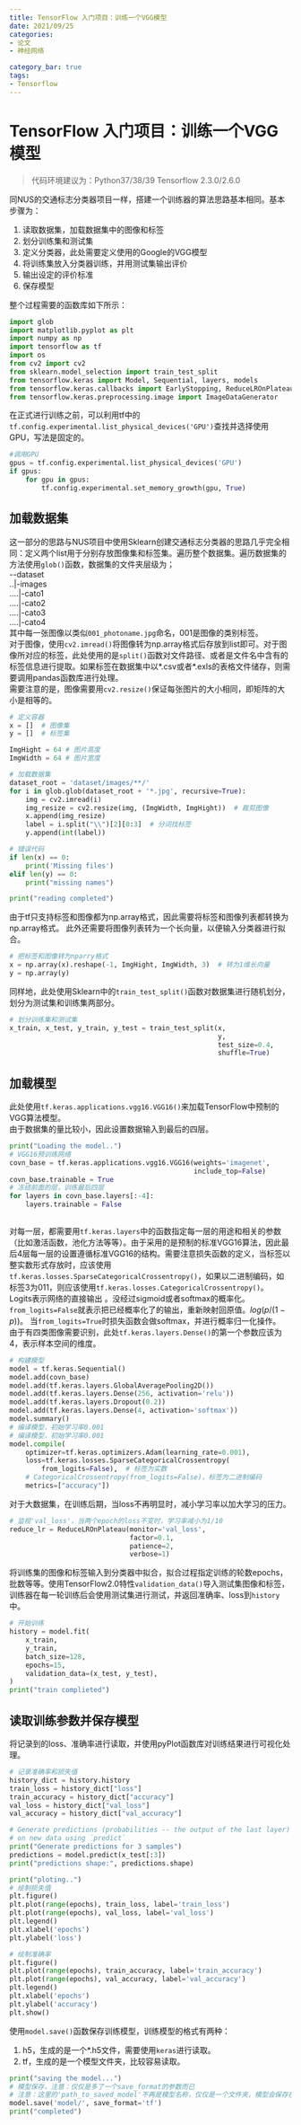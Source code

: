 ```yaml
---
title: TensorFlow 入门项目：训练一个VGG模型
date: 2021/09/25
categories: 
- 论文
- 神经网络

category_bar: true
tags:
- Tensorflow
---
```

# TensorFlow 入门项目：训练一个VGG模型
> 代码环境建议为：Python37/38/39 Tensorflow 2.3.0/2.6.0

同NUS的交通标志分类器项目一样，搭建一个训练器的算法思路基本相同。基本步骤为：
1. 读取数据集，加载数据集中的图像和标签
2. 划分训练集和测试集
3. 定义分类器，此处需要定义使用的Google的VGG模型
4. 将训练集放入分类器训练，并用测试集输出评价
5. 输出设定的评价标准
6. 保存模型

整个过程需要的函数库如下所示：
```Python
import glob
import matplotlib.pyplot as plt
import numpy as np
import tensorflow as tf
import os
from cv2 import cv2
from sklearn.model_selection import train_test_split
from tensorflow.keras import Model, Sequential, layers, models
from tensorflow.keras.callbacks import EarlyStopping, ReduceLROnPlateau
from tensorflow.keras.preprocessing.image import ImageDataGenerator
```

在正式进行训练之前，可以利用tf中的`tf.config.experimental.list_physical_devices('GPU')`查找并选择使用GPU，写法是固定的。  
```Python
#调用GPU
gpus = tf.config.experimental.list_physical_devices('GPU')
if gpus:
    for gpu in gpus:
        tf.config.experimental.set_memory_growth(gpu, True)
```

## 加载数据集
这一部分的思路与NUS项目中使用Sklearn创建交通标志分类器的思路几乎完全相同：定义两个list用于分别存放图像集和标签集。遍历整个数据集。遍历数据集的方法使用`glob()`函数，数据集的文件夹层级为；  
--dataset  
..|-images  
....|-cato1  
....|-cato2  
....|-cato3  
....|-cato4  
其中每一张图像以类似`001_photoname.jpg`命名，001是图像的类别标签。  
对于图像，使用`cv2.imread()`将图像转为np.array格式后存放到list即可。对于图像所对应的标签，此处使用的是`split()`函数对文件路径、或者是文件名中含有的标签信息进行提取。如果标签在数据集中以*.csv或者*.exls的表格文件储存，则需要调用pandas函数库进行处理。  
需要注意的是，图像需要用`cv2.resize()`保证每张图片的大小相同，即矩阵的大小是相等的。  

```python
# 定义容器
x = []  # 图像集
y = []  # 标签集

ImgHight = 64 # 图片高度
ImgWidth = 64 # 图片宽度

# 加载数据集
dataset_root = 'dataset/images/**/'
for i in glob.glob(dataset_root + '*.jpg', recursive=True):
    img = cv2.imread(i)
    img_resize = cv2.resize(img, (ImgWidth, ImgHight))  # 裁剪图像
    x.append(img_resize)
    label = i.split("\\")[2][0:3]  # 分词找标签
    y.append(int(label))

# 错误代码
if len(x) == 0:
    print('Missing files')
elif len(y) == 0:
    print("missing names")

print("reading completed")
```
由于tf只支持标签和图像都为np.array格式，因此需要将标签和图像列表都转换为np.array格式。
此外还需要将图像列表转为一个长向量，以便输入分类器进行拟合。  
```python
# 把标签和图像转为nparry格式
x = np.array(x).reshape(-1, ImgHight, ImgWidth, 3)  # 转为1维长向量
y = np.array(y)
```

同样地，此处使用Sklearn中的`train_test_split()`函数对数据集进行随机划分，划分为测试集和训练集两部分。  
```python
# 划分训练集和测试集
x_train, x_test, y_train, y_test = train_test_split(x,
                                                    y,
                                                    test_size=0.4,
                                                    shuffle=True)
```
## 加载模型
此处使用`tf.keras.applications.vgg16.VGG16()`来加载TensorFlow中预制的VGG算法模型。  
由于数据集的量比较小，因此设置数据输入到最后的四层。  
```python
print("Loading the model..")
# VGG16预训练网络
covn_base = tf.keras.applications.vgg16.VGG16(weights='imagenet',
                                              include_top=False)
covn_base.trainable = True
# 冻结前面的层，训练最后四层
for layers in covn_base.layers[:-4]:
    layers.trainable = False
    
```
对每一层，都需要用`tf.keras.layers`中的函数指定每一层的用途和相关的参数（比如激活函数，池化方法等等）。由于采用的是预制的标准VGG16算法，因此最后4层每一层的设置遵循标准VGG16的结构。需要注意损失函数的定义，当标签以整实数形式存放时，应该使用`tf.keras.losses.SparseCategoricalCrossentropy()`，如果以二进制编码，如标签3为011，则应该使用`tf.keras.losses.CategoricalCrossentropy()`。
Logits表示网络的直接输出 。没经过sigmoid或者softmax的概率化。`from_logits=False`就表示把已经概率化了的输出，重新映射回原值。$log(p/(1-p))$。  当`from_logits=True`时损失函数会做softmax，并进行概率归一化操作。  
由于有四类图像需要识别，此处`tf.keras.layers.Dense()`的第一个参数应该为4，表示样本空间的维度。  
```python
# 构建模型
model = tf.keras.Sequential()
model.add(covn_base)
model.add(tf.keras.layers.GlobalAveragePooling2D())
model.add(tf.keras.layers.Dense(256, activation='relu'))
model.add(tf.keras.layers.Dropout(0.2))
model.add(tf.keras.layers.Dense(4, activation='softmax'))
model.summary()
# 编译模型，初始学习率0.001
# 编译模型，初始学习率0.001
model.compile(
    optimizer=tf.keras.optimizers.Adam(learning_rate=0.001),
    loss=tf.keras.losses.SparseCategoricalCrossentropy(
        from_logits=False),  # 标签为实数
    # CategoricalCrossentropy(from_logits=False)，标签为二进制编码
    metrics=["accuracy"])
```
对于大数据集，在训练后期，当loss不再明显时，减小学习率以加大学习的压力。  
```python
# 监视'val_loss'，当两个epoch的loss不变时，学习率减小为1/10
reduce_lr = ReduceLROnPlateau(monitor='val_loss',
                              factor=0.1,
                              patience=2,
                              verbose=1)
```
将训练集的图像和标签输入到分类器中拟合，拟合过程指定训练的轮数epochs，批数等等。使用TensorFlow2.0特性`validation_data()`导入测试集图像和标签，训练器在每一轮训练后会使用测试集进行测试，并返回准确率、loss到`history`中。  
```python
# 开始训练
history = model.fit(
    x_train,
    y_train,
    batch_size=128,
    epochs=15,
    validation_data=(x_test, y_test),
)
print("train complieted")
```
## 读取训练参数并保存模型
将记录到的loss、准确率进行读取，并使用pyPlot函数库对训练结果进行可视化处理。  
```python
# 记录准确率和损失值
history_dict = history.history
train_loss = history_dict["loss"]
train_accuracy = history_dict["accuracy"]
val_loss = history_dict["val_loss"]
val_accuracy = history_dict["val_accuracy"]

# Generate predictions (probabilities -- the output of the last layer)
# on new data using `predict`
print("Generate predictions for 3 samples")
predictions = model.predict(x_test[:3])
print("predictions shape:", predictions.shape)

print("ploting..")
# 绘制损失值
plt.figure()
plt.plot(range(epochs), train_loss, label='train_loss')
plt.plot(range(epochs), val_loss, label='val_loss')
plt.legend()
plt.xlabel('epochs')
plt.ylabel('loss')

# 绘制准确率
plt.figure()
plt.plot(range(epochs), train_accuracy, label='train_accuracy')
plt.plot(range(epochs), val_accuracy, label='val_accuracy')
plt.legend()
plt.xlabel('epochs')
plt.ylabel('accuracy')
plt.show()
```
使用`model.save()`函数保存训练模型，训练模型的格式有两种：  
1. h5，生成的是一个*.h5文件，需要使用`keras`进行读取。  
2. tf，生成的是一个模型文件夹，比较容易读取。  

```python
print("saving the model...")
# 模型保存，注意：仅仅是多了一个save_format的参数而已
# 注意：这里的'path_to_saved_model'不再是模型名称，仅仅是一个文件夹，模型会保存在这个文件夹之下
model.save('model/', save_format='tf')
print("completed")
```

